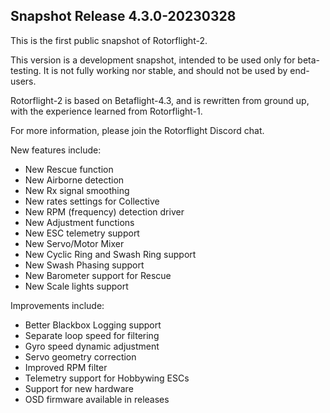 ## Snapshot Release 4.3.0-20230328

This is the first public snapshot of Rotorflight-2.

This version is a development snapshot, intended to be used only for beta-testing.
It is not fully working nor stable, and should not be used by end-users.

Rotorflight-2 is based on Betaflight-4.3, and is rewritten from ground up,
with the experience learned from Rotorflight-1.

For more information, please join the Rotorflight Discord chat.

New features include:

- New Rescue function
- New Airborne detection
- New Rx signal smoothing
- New rates settings for Collective
- New RPM (frequency) detection driver
- New Adjustment functions
- New ESC telemetry support
- New Servo/Motor Mixer
- New Cyclic Ring and Swash Ring support
- New Swash Phasing support
- New Barometer support for Rescue
- New Scale lights support

Improvements include:

- Better Blackbox Logging support
- Separate loop speed for filtering
- Gyro speed dynamic adjustment
- Servo geometry correction
- Improved RPM filter
- Telemetry support for Hobbywing ESCs
- Support for new hardware
- OSD firmware available in releases


